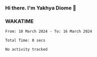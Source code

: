 ### Hi there. I'm Yakhya Diome 👋

### WAKATIME
<!--START_SECTION:waka-->

```txt
From: 10 March 2024 - To: 16 March 2024

Total Time: 0 secs

No activity tracked
```

<!--END_SECTION:waka-->
